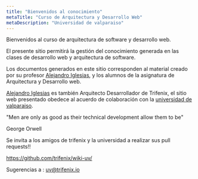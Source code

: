 ```yaml
---
title: "Bienvenidos al conocimiento"
metaTitle: "Curso de Arquitectura y Desarrollo Web"
metaDescription: "Universidad de valparaiso"
---
```


Bienvenidos al curso de arquitectura de software y desarrollo web.

El presente sitio permitirá la gestión del conocimiento generada en las clases de desarrollo web y arquitectura de software.

Los documentos generados en este sitio corresponden al material creado por su profesor [Alejandro Iglesias](https://www.linkedin.com/in/devfan/), y los alumnos de la asignatura de Arquitectura y Desarrollo web.

[Alejandro Iglesias](https://www.linkedin.com/in/devfan/) es también Arquitecto Desarrollador de Trifenix, el sitio web presentado obedece al acuerdo de colaboración con la [universidad de valparaiso](https://transparencia.uv.cl/documentos/beneficios-y-subsidios/convenios-nacionales/2019/Rexe-02973-19.pdf).

"Men are only as good as  their technical development allow them to be"

George Orwell

Se invita a los amigos de trifenix y la universidad a realizar sus pull requests!! 

https://github.com/trifenix/wiki-uv/

Sugerencias a :
uv@trifenix.io















